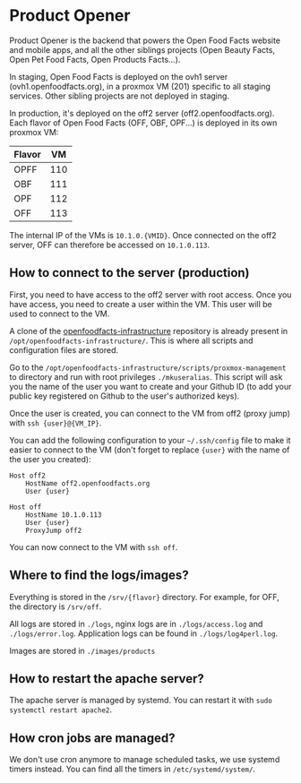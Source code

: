 # Product Opener

Product Opener is the backend that powers the Open Food Facts website and mobile apps, and
all the other siblings projects (Open Beauty Facts, Open Pet Food Facts, Open Products Facts...).

In staging, Open Food Facts is deployed on the ovh1 server (ovh1.openfoodfacts.org), in a proxmox VM (201) specific to all staging services. Other sibling projects are not deployed in staging.

In production, it's deployed on the off2 server (off2.openfoodfacts.org).
Each flavor of Open Food Facts (OFF, OBF, OPF...) is deployed in its own proxmox VM:

| Flavor | VM |
| ---- | --- |
| OPFF | 110 |
| OBF  | 111 |
| OPF  | 112 |
| OFF  | 113 |

The internal IP of the VMs is `10.1.0.{VMID}`.
Once connected on the off2 server,  OFF can therefore be accessed on `10.1.0.113`.

## How to connect to the server (production)

First, you need to have access to the off2 server with root access.
Once you have access, you need to create a user within the VM. This user will be used to connect to the VM.

A clone of the [openfoodfacts-infrastructure](https://github.com/openfoodfacts/openfoodfacts-infrastructure) repository is already present in `/opt/openfoodfacts-infrastructure/`. This is where all scripts and configuration files are stored.

Go to the `/opt/openfoodfacts-infrastructure/scripts/proxmox-management` to  directory and run with root privileges `./mkuseralias`. This script will ask you the name of the user you want to create and your Github ID (to add your public key registered on Github to the user's authorized keys).

Once the user is created, you can connect to the VM from off2 (proxy jump) with `ssh {user}@{VM_IP}`.

You can add the following configuration to your `~/.ssh/config` file to make it easier to connect to the VM (don't forget to replace `{user}` with the name of the user you created):

```
Host off2
    HostName off2.openfoodfacts.org
    User {user}

Host off
    HostName 10.1.0.113
    User {user}
    ProxyJump off2
```

You can now connect to the VM with `ssh off`.

## Where to find the logs/images?

Everything is stored in the `/srv/{flavor}` directory.
For example, for OFF, the directory is `/srv/off`.

All logs are stored in `./logs`, nginx logs are in `./logs/access.log` and `./logs/error.log`.
Application logs can be found in `./logs/log4perl.log`.

Images are stored in `./images/products`

## How to restart the apache server?

The apache server is managed by systemd. You can restart it with `sudo systemctl restart apache2`.

## How cron jobs are managed?

We don't use cron anymore to manage scheduled tasks, we use systemd timers instead.
You can find all the timers in `/etc/systemd/system/`.